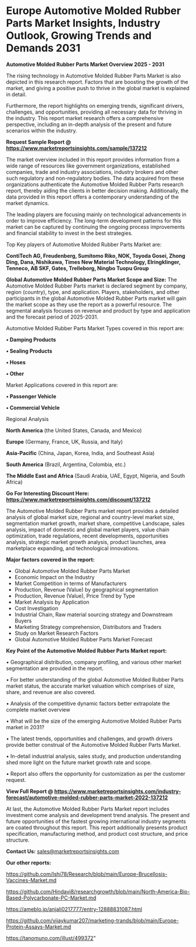 # Europe Automotive Molded Rubber Parts Market Insights, Industry Outlook, Growing Trends and Demands 2031

<Strong> Automotive Molded Rubber Parts Market Overview 2025 - 2031</strong>

The rising technology in Automotive Molded Rubber Parts Market is also depicted in this research report. Factors that are boosting the growth of the market, and giving a positive push to thrive in the global market is explained in detail.

Furthermore, the report highlights on emerging trends, significant drivers, challenges, and opportunities, providing all necessary data for thriving in the industry. This report market research offers a comprehensive perspective, including an in-depth analysis of the present and future scenarios within the industry.

<strong>Request Sample Report @ <a href=https://www.marketreportsinsights.com/sample/137212>https://www.marketreportsinsights.com/sample/137212</a></strong>

The market overview included in this report provides information from a wide range of resources like government organizations, established companies, trade and industry associations, industry brokers and other such regulatory and non-regulatory bodies. The data acquired from these organizations authenticate the Automotive Molded Rubber Parts research report, thereby aiding the clients in better decision making. Additionally, the data provided in this report offers a contemporary understanding of the market dynamics.

The leading players are focusing mainly on technological advancements in order to improve efficiency. The long-term development patterns for this market can be captured by continuing the ongoing process improvements and financial stability to invest in the best strategies.

Top Key players of Automotive Molded Rubber Parts Market are:

<strong>ContiTech AG, Freudenberg, Sumitomo Riko, NOK, Toyoda Gosei, Zhong Ding, Dana, Nishikawa, Times New Material Technology, Elringklinger, Tenneco, AB SKF, Gates, Trelleborg, Ningbo Tuopu Group</strong>

<strong><b>Global Automotive Molded Rubber Parts Market Scope and Size:</b></strong>
The Automotive Molded Rubber Parts market is declared segment by company, region (country), type, and application. Players, stakeholders, and other participants in the global Automotive Molded Rubber Parts market will gain the market scope as they use the report as a powerful resource. The segmental analysis focuses on revenue and product by type and application and the forecast period of 2025-2031.

Automotive Molded Rubber Parts Market Types covered in this report are:

<strong>• Damping Products

• Sealing Products

• Hoses

• Other</strong>

Market Applications covered in this report are:

<strong>• Passenger Vehicle

• Commercial Vehicle</strong> 

Regional Analysis

<strong>North America</strong> (the United States, Canada, and Mexico)

<strong>Europe</strong> (Germany, France, UK, Russia, and Italy)

<strong>Asia-Pacific</strong> (China, Japan, Korea, India, and Southeast Asia)

<strong>South America</strong> (Brazil, Argentina, Colombia, etc.)

<strong>The Middle East and Africa</strong> (Saudi Arabia, UAE, Egypt, Nigeria, and South Africa)

<strong>Go For Interesting Discount Here: <a href=https://www.marketreportsinsights.com/discount/137212>https://www.marketreportsinsights.com/discount/137212</a></strong>

The Automotive Molded Rubber Parts market report provides a detailed analysis of global market size, regional and country-level market size, segmentation market growth, market share, competitive Landscape, sales analysis, impact of domestic and global market players, value chain optimization, trade regulations, recent developments, opportunities analysis, strategic market growth analysis, product launches, area marketplace expanding, and technological innovations.

<strong><b>Major factors covered in the report:</b></strong>
<ul>
  <li>Global Automotive Molded Rubber Parts Market </li>
  <li>Economic Impact on the Industry</li>
  <li>Market Competition in terms of Manufacturers</li>
  <li>Production, Revenue (Value) by geographical segmentation</li>
  <li>Production, Revenue (Value), Price Trend by Type</li>
  <li>Market Analysis by Application</li>
  <li>Cost Investigation</li>
  <li>Industrial Chain, Raw material sourcing strategy and Downstream Buyers</li>
  <li>Marketing Strategy comprehension, Distributors and Traders</li>
  <li>Study on Market Research Factors</li>
  <li>Global Automotive Molded Rubber Parts Market Forecast</li>
</ul>

<strong><b>Key Point of the Automotive Molded Rubber Parts Market report:</b></strong>

• Geographical distribution, company profiling, and various other market segmentation are provided in the report.

• For better understanding of the global Automotive Molded Rubber Parts market status, the accurate market valuation which comprises of size, share, and revenue are also covered.

• Analysis of the competitive dynamic factors better extrapolate the complete market overview

• What will be the size of the emerging Automotive Molded Rubber Parts market in 2031?

• The latest trends, opportunities and challenges, and growth drivers provide better construal of the Automotive Molded Rubber Parts Market.

• In-detail industrial analysis, sales study, and production understanding shed more light on the future market growth rate and scope.

• Report also offers the opportunity for customization as per the customer request.

<strong><b>View Full Report @ <a href=https://www.marketreportsinsights.com/industry-forecast/automotive-molded-rubber-parts-market-2022-137212>https://www.marketreportsinsights.com/industry-forecast/automotive-molded-rubber-parts-market-2022-137212</a></b></strong>


At last, the Automotive Molded Rubber Parts Market report includes investment come analysis and development trend analysis. The present and future opportunities of the fastest growing international industry segments are coated throughout this report. This report additionally presents product specification, manufacturing method, and product cost structure, and price structure.

<strong>Contact Us:</strong>
sales@marketreportsinsights.com

<strong>Our other reports:</strong>

<a href=https://github.com/Ishi78/Research/blob/main/Europe-Brucellosis-Vaccines-Market.md>https://github.com/Ishi78/Research/blob/main/Europe-Brucellosis-Vaccines-Market.md</a>

<a href=https://github.com/Hindavi8/researchgrowth/blob/main/North-America-Bio-Based-Polycarbonate-PC-Market.md>https://github.com/Hindavi8/researchgrowth/blob/main/North-America-Bio-Based-Polycarbonate-PC-Market.md</a>

<a href=https://ameblo.jp/anjali0217777/entry-12888831087.html>https://ameblo.jp/anjali0217777/entry-12888831087.html</a>

<a href=https://github.com/vijaykumar207/marketing-trands/blob/main/Europe-Protein-Assays-Market.md>https://github.com/vijaykumar207/marketing-trands/blob/main/Europe-Protein-Assays-Market.md</a>

<a href=https://tanomuno.com/illust/499372>https://tanomuno.com/illust/499372</a>"
